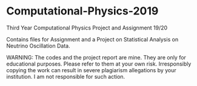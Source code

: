 # Computational-Physics-2019
Third Year Computational Physics Project and Assignment 19/20

Contains files for Assignment and a Project on Statistical Analysis on Neutrino Oscillation Data. 

WARNING: The codes and the project report are mine. They are only for educational purposes. 
Please refer to them at your own risk. Irresponsibly copying the work can result in severe plagiarism 
allegations by your institution. I am not responsible for such action. 
